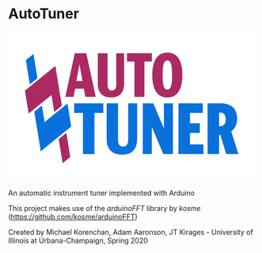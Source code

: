 # AutoTuner

<img src="https://github.com/mbk6/AutoTuner/blob/master/logo.png" width="500" height="300" />

An automatic instrument tuner implemented with Arduino

This project makes use of the *arduinoFFT* library by *kosme* (https://github.com/kosme/arduinoFFT)

Created by Michael Korenchan, Adam Aaronson, JT Kirages - University of Illinois at Urbana-Champaign, Spring 2020

